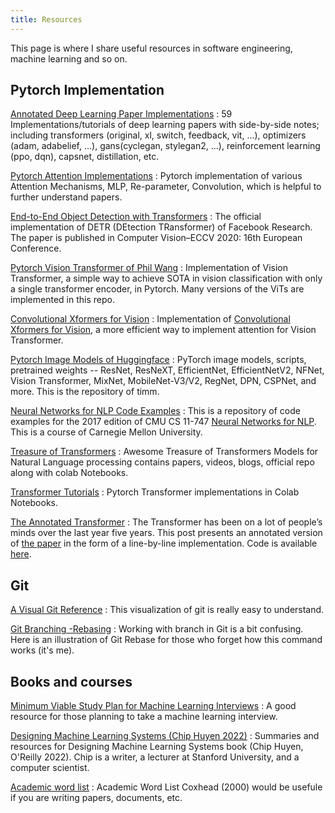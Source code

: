 ```yaml
---
title: Resources
---
```


This page is where I share useful resources in software engineering, machine learning and so on.

Pytorch Implementation
--------------------

[Annotated Deep Learning Paper Implementations](https://github.com/labmlai/annotated_deep_learning_paper_implementations)
:   59 Implementations/tutorials of deep learning papers with side-by-side notes; including transformers (original, xl, switch, feedback, vit, ...), optimizers (adam, adabelief, ...), gans(cyclegan, stylegan2, ...), reinforcement learning (ppo, dqn), capsnet, distillation, etc.

[Pytorch Attention Implementations](https://github.com/xmu-xiaoma666/External-Attention-pytorch)
:   Pytorch implementation of various Attention Mechanisms, MLP, Re-parameter, Convolution, which is helpful to further understand papers.

[End-to-End Object Detection with Transformers](https://github.com/facebookresearch/detr)
:   The official implementation of DETR (DEtection TRansformer) of Facebook Research. The paper is published in Computer Vision–ECCV 2020: 16th European Conference.

[Pytorch Vision Transformer of Phil Wang](https://github.com/lucidrains/vit-pytorch)
:   Implementation of Vision Transformer, a simple way to achieve SOTA in vision classification with only a single transformer encoder, in Pytorch. Many versions of the ViTs are implemented in this repo.

[Convolutional Xformers for Vision](https://github.com/pranavphoenix/CXV)
:   Implementation of [Convolutional Xformers for Vision](https://arxiv.org/abs/2201.10271), a more efficient way to implement attention for Vision Transformer.

[Pytorch Image Models of Huggingface](https://github.com/huggingface/pytorch-image-models)
:   PyTorch image models, scripts, pretrained weights -- ResNet, ResNeXT, EfficientNet, EfficientNetV2, NFNet, Vision Transformer, MixNet, MobileNet-V3/V2, RegNet, DPN, CSPNet, and more. This is the repository of timm.

[Neural Networks for NLP Code Examples](https://github.com/neubig/nn4nlp-code)
:   This is a repository of code examples for the 2017 edition of CMU CS 11-747 [Neural Networks for NLP](http://phontron.com/class/nn4nlp2017/). This is a course of Carnegie Mellon University.

[Treasure of Transformers](https://github.com/ashishpatel26/Treasure-of-Transformers)
:   Awesome Treasure of Transformers Models for Natural Language processing contains papers, videos, blogs, official repo along with colab Notebooks.

[Transformer Tutorials](https://github.com/NielsRogge/Transformers-Tutorials)
:   Pytorch Transformer implementations in Colab Notebooks.

[The Annotated Transformer](http://nlp.seas.harvard.edu/annotated-transformer/)
:   The Transformer has been on a lot of people’s minds over the last year five years. This post presents an annotated version of [the paper](https://arxiv.org/abs/1706.03762) in the form of a line-by-line implementation. Code is available [here](https://github.com/harvardnlp/annotated-transformer/).

Git
--------------------

[A Visual Git Reference](https://marklodato.github.io/visual-git-guide/index-en.html)
:   This visualization of git is really easy to understand.

[Git Branching -Rebasing](https://git-scm.com/book/en/v2/Git-Branching-Rebasing)
:   Working with branch in Git is a bit confusing. Here is an illustration of Git Rebase for those who forget how this command works (it's me).

Books and courses
--------------------
[Minimum Viable Study Plan for Machine Learning Interviews](https://github.com/khangich/machine-learning-interview)
:   A good resource for those planning to take a machine learning interview.

[Designing Machine Learning Systems (Chip Huyen 2022)](https://github.com/chiphuyen/dmls-book)
:   Summaries and resources for Designing Machine Learning Systems book (Chip Huyen, O'Reilly 2022). Chip is a writer, a lecturer at Stanford University, and a computer scientist.

[Academic word list](http://www.uefap.com/vocab/select/awl.htm)
:   Academic Word List Coxhead (2000) would be usefule if you are writing papers, documents, etc.
